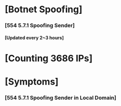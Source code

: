 # [Botnet Spoofing]
### [554 5.7.1 Spoofing Sender]
#### [Updated every 2~3 hours]

# [Counting 3686 IPs]

# [Symptoms] 
###   [554 5.7.1 Spoofing Sender in Local Domain]

